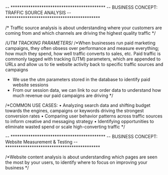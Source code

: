 -- *******************************************
-- BUSINESS CONCEPT: TRAFFIC SOURCE ANALYSIS
-- *******************************************

/* Traffic source analysis is about understanding where your customers are
coming from and which channels are driving the highest quality traffic */

/*UTM TRACKING PARAMETERS*/
/*When businesses run paid marketing campaigns, they often obsess over performance and measure everything; 
how much they spend, how well traffic converts to sales, etc.
Paid traffic is commonly tagged with tracking (UTM) parameters, which are appended to URLs and allow us 
to tie website activity back to specific traffic sources and campaigns

- We use the utm parameters stored in the database to identify paid website sessions
- From our session data, we can link to our order data to understand how much revenue our paid campaigns are driving
 */

/*COMMON USE CASES:
• Analyzing search data and shifting budget towards the engines, campaigns or keywords driving the strongest conversion rates
• Comparing user behavior patterns across traffic sources to inform creative and messaging strategy
• Identifying opportunities to eliminate wasted spend or scale high-converting traffic */


-- *******************************************
-- BUSINESS CONCEPT: Website Measurement & Testing
-- *******************************************

/*Website content analysis is about understanding which pages are seen the most by your users, 
to identify where to focus on improving your business */
